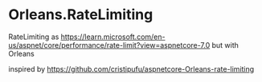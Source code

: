 # Orleans.RateLimiting

RateLimiting as https://learn.microsoft.com/en-us/aspnet/core/performance/rate-limit?view=aspnetcore-7.0 but with
Orleans

inspired by https://github.com/cristipufu/aspnetcore-Orleans-rate-limiting
